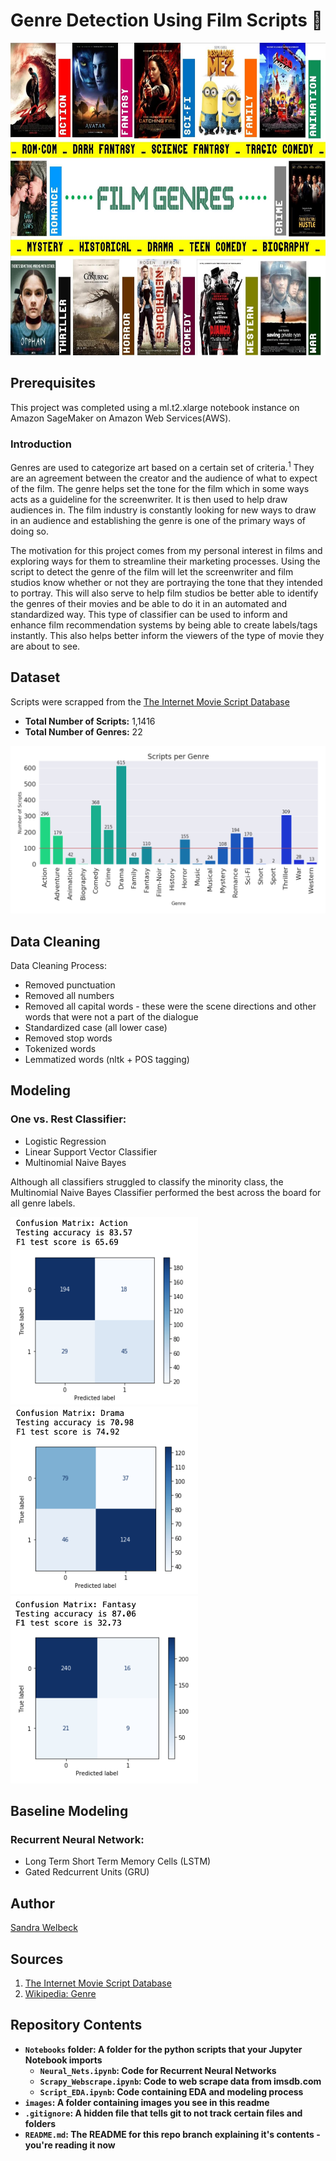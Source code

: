 <p align="center"> 
  
# Genre Detection Using Film Scripts :movie_camera: 
</p>

<p align="center">
  
<img src="images/film_genre_image.jpg" height = "500" width="800" />
</p>


## Prerequisites
This project was completed using a ml.t2.xlarge notebook instance on Amazon SageMaker on Amazon Web Services(AWS).

### Introduction
Genres are used to categorize art based on a certain set of criteria.<sup>1</sup> They are an agreement between the creator and the audience of what to expect of the film. The genre helps set the tone for the film which in some ways acts as a guideline for the screenwriter. It is then used to help draw audiences in. The film industry is constantly looking for new ways to draw in an audience and establishing the genre is one of the primary ways of doing so.

The motivation for this project comes from my personal interest in films and exploring ways for them to streamline their marketing processes. Using the script to detect the genre of the film will let the screenwriter and film studios know whether or not they are portraying the tone that they intended to portray. This will also serve to help film studios be better able to identify the genres of their movies and be able to do it in an automated and standardized way. This type of classifier can be used to inform and enhance film recommendation systems by being able to create labels/tags instantly. This also helps better inform the viewers of the type of movie they are about to see.


## Dataset
Scripts were scrapped from the [The Internet Movie Script Database](https://imsdb.com)
- **Total Number of Scripts:** 1,1416
- **Total Number of Genres:** 22

<img src="images/scripts_per_genre.png"/>

## Data Cleaning
Data Cleaning Process:
- Removed punctuation
- Removed all numbers
- Removed all capital words - these were the scene directions and other words that were not a part of the dialogue
- Standardized case (all lower case)
- Removed stop words 
- Tokenized words 
- Lemmatized words (nltk + POS tagging)

## Modeling
### One vs. Rest Classifier:
   - Logistic Regression
   - Linear Support Vector Classifier
   - Multinomial Naive Bayes
   
Although all classifiers struggled to classify the minority class, the Multinomial Naive Bayes Classifier performed the best across the board for all genre labels.

<img src="images/cm_action.png" height = "300" width="300"/>
<img src="images/cm_drama.png" height = "300" width="300"/>
<img src="images/cm_fantasy.png" height = "300" width="300"/>

## Baseline Modeling
### Recurrent Neural Network:
   - Long Term Short Term Memory Cells (LSTM)
   - Gated Redcurrent Units (GRU)


## Author
[Sandra Welbeck](https://github.com/SWelbeck) <br>

## Sources
1. [The Internet Movie Script Database](https://imsdb.com) <br>
2. [Wikipedia: Genre](https://en.wikipedia.org/wiki/Genre) <b>

## Repository Contents
- `Notebooks` folder: A folder for the python scripts that your Jupyter Notebook imports
  - `Neural_Nets.ipynb`: Code for Recurrent Neural Networks
  - `Scrapy_Webscrape.ipynb`: Code to web scrape data from imsdb.com
  - `Script_EDA.ipynb`: Code containing EDA and modeling process
- `images`: A folder containing images you see in this readme
- `.gitignore`: A hidden file that tells git to not track certain files and folders
- `README.md`: The README for this repo branch explaining it's contents - you're reading it now
